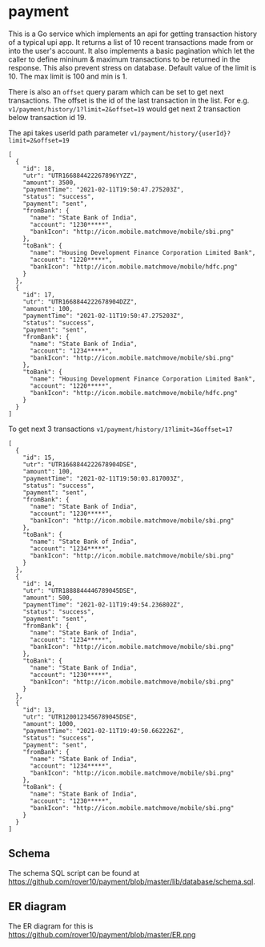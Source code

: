 # payment
This is a Go service which implements an api for getting transaction history of a typical upi app. It returns a list of 10 recent transactions made from or into the user's account. It also implements a basic pagination which let the caller to define mininum & maximum transactions to be returned in the response. This also prevent stress on database. Default value of the  limit is 10. The max limit is 100 and min is 1.

There is also an ``offset`` query param which can be set to get next transactions. The offset is the id of the last transaction in the list.
For e.g. ``v1/payment/history/1?limit=2&offset=19`` would get next 2 transaction below transaction id 19.

The api takes userId path parameter ``v1/payment/history/{userId}?limit=2&offset=19``

```
[
  {
    "id": 18,
    "utr": "UTR166884422267896YYZZ",
    "amount": 3500,
    "paymentTime": "2021-02-11T19:50:47.275203Z",
    "status": "success",
    "payment": "sent",
    "fromBank": {
      "name": "State Bank of India",
      "account": "1230*****",
      "bankIcon": "http://icon.mobile.matchmove/mobile/sbi.png"
    },
    "toBank": {
      "name": "Housing Development Finance Corporation Limited Bank",
      "account": "1220*****",
      "bankIcon": "http://icon.mobile.matchmove/mobile/hdfc.png"
    }
  },
  {
    "id": 17,
    "utr": "UTR1668844222678904DZZ",
    "amount": 100,
    "paymentTime": "2021-02-11T19:50:47.275203Z",
    "status": "success",
    "payment": "sent",
    "fromBank": {
      "name": "State Bank of India",
      "account": "1234*****",
      "bankIcon": "http://icon.mobile.matchmove/mobile/sbi.png"
    },
    "toBank": {
      "name": "Housing Development Finance Corporation Limited Bank",
      "account": "1220*****",
      "bankIcon": "http://icon.mobile.matchmove/mobile/hdfc.png"
    }
  }
]
```

To get next 3 transactions ``v1/payment/history/1?limit=3&offset=17``

```
[
  {
    "id": 15,
    "utr": "UTR1668844222678904DSE",
    "amount": 100,
    "paymentTime": "2021-02-11T19:50:03.817003Z",
    "status": "success",
    "payment": "sent",
    "fromBank": {
      "name": "State Bank of India",
      "account": "1230*****",
      "bankIcon": "http://icon.mobile.matchmove/mobile/sbi.png"
    },
    "toBank": {
      "name": "State Bank of India",
      "account": "1234*****",
      "bankIcon": "http://icon.mobile.matchmove/mobile/sbi.png"
    }
  },
  {
    "id": 14,
    "utr": "UTR1888844446789045DSE",
    "amount": 500,
    "paymentTime": "2021-02-11T19:49:54.236802Z",
    "status": "success",
    "payment": "sent",
    "fromBank": {
      "name": "State Bank of India",
      "account": "1234*****",
      "bankIcon": "http://icon.mobile.matchmove/mobile/sbi.png"
    },
    "toBank": {
      "name": "State Bank of India",
      "account": "1230*****",
      "bankIcon": "http://icon.mobile.matchmove/mobile/sbi.png"
    }
  },
  {
    "id": 13,
    "utr": "UTR1200123456789045DSE",
    "amount": 1000,
    "paymentTime": "2021-02-11T19:49:50.662226Z",
    "status": "success",
    "payment": "sent",
    "fromBank": {
      "name": "State Bank of India",
      "account": "1234*****",
      "bankIcon": "http://icon.mobile.matchmove/mobile/sbi.png"
    },
    "toBank": {
      "name": "State Bank of India",
      "account": "1230*****",
      "bankIcon": "http://icon.mobile.matchmove/mobile/sbi.png"
    }
  }
]
```

## Schema
The schema SQL script can be found at https://github.com/rover10/payment/blob/master/lib/database/schema.sql. 


## ER diagram
The ER diagram for this is   https://github.com/rover10/payment/blob/master/ER.png
 

